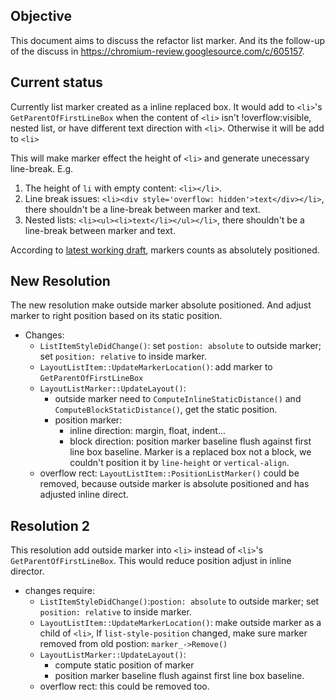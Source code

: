 ## Objective
This document aims to discuss the refactor list marker. And its the follow-up of the discuss in https://chromium-review.googlesource.com/c/605157.

## Current status

Currently list marker created as a inline replaced box. It would add to `<li>`'s `GetParentOfFirstLineBox` when the content of `<li>` isn't !overflow:visible, nested list, or have different text direction with `<li>`. Otherwise it will be add to `<li>`

This will make marker effect the height of `<li>` and generate unecessary line-break. E.g. 
1. The height of `li` with empty content: `<li></li>`.
2. Line break issues: `<li><div style='overflow: hidden'>text</div></li>`, there shouldn't be a line-break between marker and text.
3. Nested lists: `<li><ul><li>text</li></ul></li>`, there shouldn't be a line-break between marker and text.

According to [latest working draft](https://www.w3.org/TR/css-lists-3/#position-marker), markers counts as absolutely positioned. 

## New Resolution

The new resolution make outside marker absolute positioned. And adjust marker to right position based on its static position.
- Changes:
  - `ListItemStyleDidChange()`: set `postion: absolute` to outside marker; set `position: relative` to inside marker.
  - `LayoutListItem::UpdateMarkerLocation()`: add marker to `GetParentOfFirstLineBox`
  - `LayoutListMarker::UpdateLayout()`: 
    - outside marker need to `ComputeInlineStaticDistance()` and `ComputeBlockStaticDistance()`, get the static position.
    - position marker:
      - inline direction: margin, float, indent...
      - block direction: position marker baseline flush against first line box baseline. Marker is a replaced box not a block, we couldn't position it by `line-height` or `vertical-align`.
  - overflow rect: `LayoutListItem::PositionListMarker()` could be removed, because outside marker is absolute positioned and has adjusted inline direct.

## Resolution 2
This resolution add outside marker into `<li>` instead of `<li>`'s `GetParentOfFirstLineBox`. This would reduce position adjust in inline director.

- changes require:
  - `ListItemStyleDidChange()`:`postion: absolute` to outside marker; set `position: relative` to inside marker. 
  - `LayoutListItem::UpdateMarkerLocation()`: make outside marker as a child of `<li>`, If `list-style-position` changed, make sure marker removed from old postion: `marker_->Remove()`
  - `LayoutListMarker::UpdateLayout()`:
    - compute static position of marker
    - position marker baseline flush against first line box baseline.
  - overflow rect: this could be removed too.


